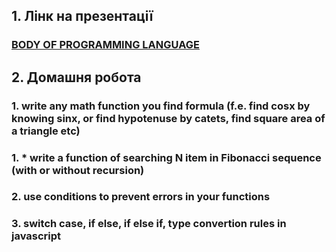 ## 1. Лінк на презентації

### [BODY OF PROGRAMMING LANGUAGE](https://docs.google.com/presentation/d/1WaYT_5ZEbhGhGRJGpagVB-pTPcU9i-rgg5wc_wjcJa0/edit?usp=sharing)

## 2. Домашня робота

### 1. write any math function you find formula (f.e. find cosx by knowing sinx, or find hypotenuse by catets, find square area of a triangle etc)

### 1. \* write a function of searching N item in Fibonacci sequence (with or without recursion)

### 2. use conditions to prevent errors in your functions

### 3. switch case, if else, if else if, type convertion rules in javascript
